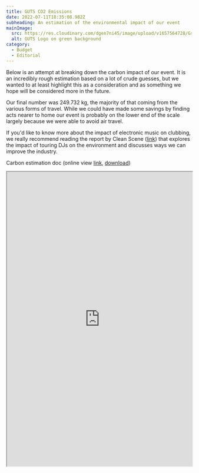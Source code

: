 ```yaml
---
title: GUTS CO2 Emissions
date: 2022-07-11T18:35:08.982Z
subheading: An estimation of the environmental impact of our event
mainImage:
  src: https://res.cloudinary.com/dgen7ni45/image/upload/v1657564728/Green_Guts_n8lgdq.png
  alt: GUTS Logo on green background
category:
  - Budget
  - Editorial
---
```

Below is an attempt at breaking down the carbon impact of our event. It is an incredibly rough estimation based on a lot of crude guesses, but we wanted to at least highlight this as a consideration and as something we hope will be considered more in the future.

Our final number was 249.732 kg, the majority of that coming from the various forms of travel. While we could have made some savings by finding acts nearer to home our event is probably on the lower end of the scale largely because we were able to avoid air travel. 

If you'd like to know more about the impact of electronic music on clubbing, we really recommend reading the report by Clean Scene ([link](https://cleanscene.club/)) that explores the impact of touring DJs on the environment and discusses ways we can improve the industry.

Carbon estimation doc (online view [link](https://docs.google.com/spreadsheets/d/14g03OnFskcoqf95U3TX__0ujdDArOLyXxyFedozGKLk/edit?usp=sharing), [download](https://docs.google.com/spreadsheets/d/e/2PACX-1vSmTJzCkWsTQx08myVhjD5MU8IHu4Ntyx3ytONN_Lm6bw1OnvlX53QpTbd_Cyp2QWS8YVRKUT98zjnZ/pub?output=xlsx))

<iframe width="100%" height="800" src="https://docs.google.com/spreadsheets/d/e/2PACX-1vSmTJzCkWsTQx08myVhjD5MU8IHu4Ntyx3ytONN_Lm6bw1OnvlX53QpTbd_Cyp2QWS8YVRKUT98zjnZ/pubhtml?widget=true&amp;headers=false"></iframe>